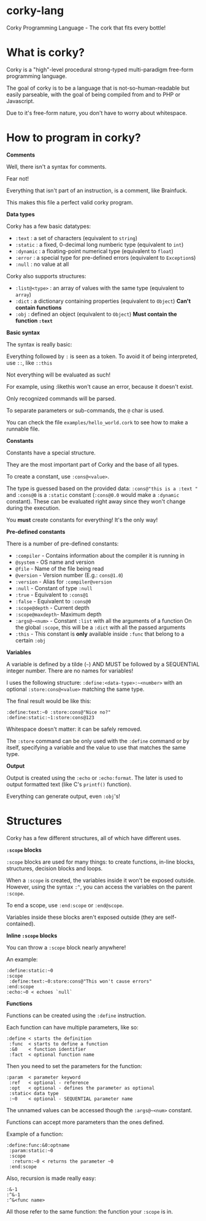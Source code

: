 corky-lang
==========

Corky Programming Language - The cork that fits every bottle!

What is corky?
==============

Corky is a "high"-level procedural strong-typed multi-paradigm free-form programming language.

The goal of corky is to be a language that is not-so-human-readable but easily parseable, with the goal of being compiled from and to PHP or Javascript.

Due to it's free-form nature, you don't have to worry about whitespace.

How to program in corky?
========================

**Comments**

Well, there isn't a syntax for comments.

Fear not!

Everything that isn't part of an instruction, is a comment, like Brainfuck.

This makes this file a perfect valid corky program.

**Data types**

Corky has a few basic datatypes:

 - `:text`    : a set of characters (equivalent to `string`)
 - `:static`  : a fixed, 0-decimal long numberic type (equivalent to `int`)
 - `:dynamic` : a floating-point numerical type (equivalent to `float`)
 - `:error`   : a special type for pre-defined errors (equivalent to `Exception`s)
 - `:null`    : no value at all

Corky also supports structures:
 - `:list@<type>` : an array of values with the same type (equivalent to `array`)
 - `:dict`        : a dictionary containing properties (equivalent to `Object`) **Can't contain functions**
 - `:obj`         : defined an object (equivalent to `Object`) **Must contain the function `:text`**

**Basic syntax**

The syntax is really basic:

Everything followed by `:` is seen as a token. To avoid it of being interpreted, use `::`, like `::this`

Not everything will be evaluated as such!

For example, using :likethis won't cause an error, because it doesn't exist.

Only recognized commands will be parsed.

To separate parameters or sub-commands, the `@` char is used.

You can check the file `examples/hello_world.cork` to see how to make a runnable file.

**Constants**

Constants have a special structure.

They are the most important part of Corky and the base of all types.

To create a constant, use `:cons@<value>`.

The type is guessed based on the provided data: `:cons@"this is a :text "` and `:cons@0` is a `:static` constant (`:cons@0.0` would make a `:dynamic` constant). These can be evaluated right away since they won't change during the execution.

You **must** create constants for everything! It's the only way!

**Pre-defined constants**

There is a number of pre-defined constants:

 - `:compiler` 		- Contains information about the compiler it is running in
  - `@system` 		- OS name and version
  - `@file` 		- Name of the file being read
  - `@version` 		- Version number (E.g.: `cons@1.0`)
 - `:version` 		- Alias for `:compiler@version`
 - `:null`			- Constant of type `:null`
 - `:true` 			- Equivalent to `:cons@1`
 - `:false`			- Equivalent to `:cons@0`
 - `:scope@depth`	- Current depth
 - `:scope@maxdepth`- Maximum depth
 - `:args@~<num>` 	- Constant `:list` with all the arguments of a function
 	On the global `:scope`, this will be a `:dict` with all the passed arguments
 - `:this` 			- This constant is **only** available inside `:func` that belong to a certain `:obj`

**Variables**

A variable is defined by a tilde (`~`) AND MUST be followed by a SEQUENTIAL integer number. There are no names for variables!

I uses the following structure: `:define:<data-type>:~<number>` with an optional `:store:cons@<value>` matching the same type.

The final result would be like this:

    :define:text:~0 :store:cons@"Nice no?"
    :define:static:~1:store:cons@123

Whitespace doesn't matter: it can be safely removed.

The `:store` command can be only used with the `:define` command or by itself, specifying a variable and the value to use that matches the same type.

**Output**

Output is created using the `:echo` or `:echo:format`. The later is used to output formatted text (like C's `printf()` function).

Everything can generate output, even `:obj`'s!

Structures
==========

Corky has a few different structures, all of which have different uses.

**`:scope` blocks**

`:scope` blocks are used for many things: to create functions, in-line blocks, structures, decision blocks and loops.

When a `:scope` is created, the variables inside it won't be exposed outside. However, using the syntax `:^`, you can access the variables on the parent `:scope`.

To end a scope, use `:end:scope` or `:end@scope`.

Variables inside these blocks aren't exposed outside (they are self-contained).

**Inline `:scope` blocks**

You can throw a `:scope` block nearly anywhere!

An example:

    :define:static:~0
    :scope
     :define:text:~0:store:cons@"This won't cause errors"
    :end:scope
    :echo:~0 < echoes `null`

**Functions**

Functions can be created using the `:define` instruction.

Each function can have multiple parameters, like so:

    :define	< starts the definition
     :func	< starts to define a function
     :&0 	< function identifier
     :fact	< optional function name

Then you need to set the parameters for the function:

    :param	< parameter keyword
     :ref	< optional - reference
     :opt	< optional - defines the parameter as optional
     :static< data type
     :~0	< optional - SEQUENTIAL parameter name

The unnamed values can be accessed though the `:args@~<num>` constant.

Functions can accept more parameters than the ones defined.

Example of a function:

    :define:func:&0:optname
     :param:static:~0
     :scope
      :return:~0 < returns the parameter ~0
     :end:scope

Also, recursion is made really easy:

    :&-1
    :^&-1
    :^&<func name>

All those refer to the same function: the function your `:scope` is in.

